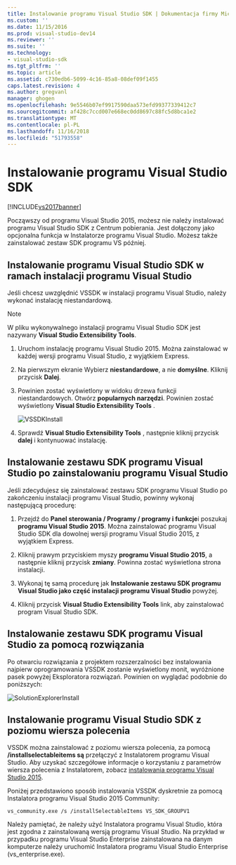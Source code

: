 ```yaml
---
title: Instalowanie programu Visual Studio SDK | Dokumentacja firmy Microsoft
ms.custom: ''
ms.date: 11/15/2016
ms.prod: visual-studio-dev14
ms.reviewer: ''
ms.suite: ''
ms.technology:
- visual-studio-sdk
ms.tgt_pltfrm: ''
ms.topic: article
ms.assetid: c730edb6-5099-4c16-85a8-08def09f1455
caps.latest.revision: 4
ms.author: gregvanl
manager: ghogen
ms.openlocfilehash: 9e5546b07ef9917590daa573efd99377339412c7
ms.sourcegitcommit: af428c7ccd007e668ec0dd8697c88fc5d8bca1e2
ms.translationtype: MT
ms.contentlocale: pl-PL
ms.lasthandoff: 11/16/2018
ms.locfileid: "51793558"
---
```

# <a name="installing-the-visual-studio-sdk"></a>Instalowanie programu Visual Studio SDK
[!INCLUDE[vs2017banner](../includes/vs2017banner.md)]

Począwszy od programu Visual Studio 2015, możesz nie należy instalować programu Visual Studio SDK z Centrum pobierania. Jest dołączony jako opcjonalna funkcja w Instalatorze programu Visual Studio. Możesz także zainstalować zestaw SDK programu VS później.  
  
## <a name="installing-the-visual-studio-sdk-as-part-of-a-visual-studio-installation"></a>Instalowanie programu Visual Studio SDK w ramach instalacji programu Visual Studio  
 Jeśli chcesz uwzględnić VSSDK w instalacji programu Visual Studio, należy wykonać instalację niestandardową.  
  
> [!NOTE]
>  W pliku wykonywalnego instalacji programu Visual Studio SDK jest nazywany **Visual Studio Extensibility Tools**.  
  
1.  Uruchom instalację programu Visual Studio 2015. Można zainstalować w każdej wersji programu Visual Studio, z wyjątkiem Express.  
  
2.  Na pierwszym ekranie Wybierz **niestandardowe**, a nie **domyślne**. Kliknij przycisk **Dalej**.  
  
3.  Powinien zostać wyświetlony w widoku drzewa funkcji niestandardowych. Otwórz **popularnych narzędzi**. Powinien zostać wyświetlony **Visual Studio Extensibility Tools** .  
  
     ![VSSDKInstall](../extensibility/media/vssdkinstall.png "VSSDKInstall")  
  
4.  Sprawdź **Visual Studio Extensibility Tools** , następnie kliknij przycisk **dalej** i kontynuować instalację.  
  
## <a name="installing-the-visual-studio-sdk-after-installing-visual-studio"></a>Instalowanie zestawu SDK programu Visual Studio po zainstalowaniu programu Visual Studio  
 Jeśli zdecydujesz się zainstalować zestawu SDK programu Visual Studio po zakończeniu instalacji programu Visual Studio, powinny wykonaj następującą procedurę:  
  
1.  Przejdź do **Panel sterowania / Programy / programy i funkcje**i poszukaj **programu Visual Studio 2015**. Można zainstalować programu Visual Studio SDK dla dowolnej wersji programu Visual Studio 2015, z wyjątkiem Express.  
  
2.  Kliknij prawym przyciskiem myszy **programu Visual Studio 2015**, a następnie kliknij przycisk **zmiany**. Powinna zostać wyświetlona strona instalacji.  
  
3.  Wykonaj tę samą procedurę jak **Instalowanie zestawu SDK programu Visual Studio jako część instalacji programu Visual Studio** powyżej.  
  
4.  Kliknij przycisk **Visual Studio Extensibility Tools** link, aby zainstalować program Visual Studio SDK.  
  
## <a name="installing-the-visual-studio-sdk-from-a-solution"></a>Instalowanie zestawu SDK programu Visual Studio za pomocą rozwiązania  
 Po otwarciu rozwiązania z projektem rozszerzalności bez instalowania najpierw oprogramowania VSSDK zostanie wyświetlony monit, wyróżnione pasek powyżej Eksploratora rozwiązań. Powinien on wyglądać podobnie do poniższych:  
  
 ![SolutionExplorerInstall](../extensibility/media/solutionexplorerinstall.png "SolutionExplorerInstall")  
  
## <a name="installing-the-visual-studio-sdk-from-the-command-line"></a>Instalowanie programu Visual Studio SDK z poziomu wiersza polecenia  
 VSSDK można zainstalować z poziomu wiersza polecenia, za pomocą **/installselectableitems są** przełączyć z Instalatorem programu Visual Studio. Aby uzyskać szczegółowe informacje o korzystaniu z parametrów wiersza polecenia z Instalatorem, zobacz [instalowania programu Visual Studio 2015](../install/install-visual-studio-2015.md).  
  
 Poniżej przedstawiono sposób instalowania VSSDK dyskretnie za pomocą Instalatora programu Visual Studio 2015 Community:  
  
```  
vs_community.exe /s /installSelectableItems VS_SDK_GROUPV1  
```  
  
 Należy pamiętać, że należy użyć Instalatora programu Visual Studio, która jest zgodna z zainstalowaną wersją programu Visual Studio. Na przykład w przypadku programu Visual Studio Enterprise zainstalowana na danym komputerze należy uruchomić Instalatora programu Visual Studio Enterprise (vs_enterprise.exe).







